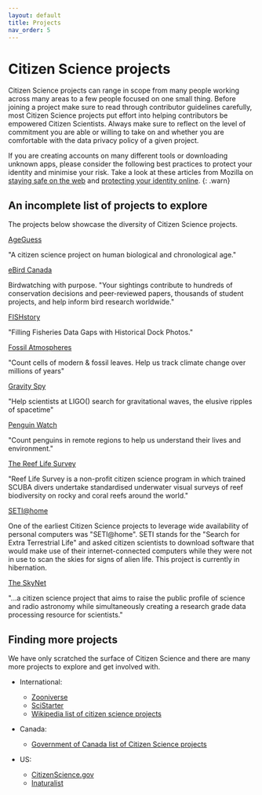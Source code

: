 ```yaml
---
layout: default
title: Projects
nav_order: 5
---
```


# Citizen Science projects
Citizen Science projects can range in scope from many people working across many areas to a few people focused on one small thing. Before joining a project make sure to read through contributor guidelines carefully, most Citizen Science projects put effort into helping contributors be empowered Citizen Scientists. Always make sure to reflect on the level of commitment you are able or willing to take on and whether you are comfortable with the data privacy policy of a given project. 

If you are creating accounts on many different tools or downloading unknown apps, please consider the following best practices to protect your identity and minimise your risk. Take a look at these articles from Mozilla on [staying safe on the web](https://support.mozilla.org/en-US/kb/how-stay-safe-web) and [protecting your identity online](https://blog.mozilla.org/firefox/protect-your-identity-online/).
{: .warn}

## An incomplete list of projects to explore

The projects below showcase the diversity of Citizen Science projects.

[AgeGuess](https://www.ageguess.org/)

"A citizen science project on human biological and chronological age."

[eBird Canada](https://ebird.org/canada/home)

Birdwatching with purpose. "Your sightings contribute to hundreds of conservation decisions and peer-reviewed papers, thousands of student projects, and help inform bird research worldwide."

[FISHstory](https://www.zooniverse.org/projects/safmcadmin/fishstory)

"Filling Fisheries Data Gaps with Historical Dock Photos."

[Fossil Atmospheres](https://www.zooniverse.org/projects/laurasoul/fossil-atmospheres)

"Count cells of modern & fossil leaves. Help us track climate change over millions of years"

[Gravity Spy](https://www.zooniverse.org/projects/zooniverse/gravity-spy)

"Help scientists at LIGO() search for gravitational waves, the elusive ripples of spacetime"

[Penguin Watch](https://www.zooniverse.org/projects/penguintom79/penguin-watch)

"Count penguins in remote regions to help us understand their lives and environment."

[The Reef Life Survey](https://reeflifesurvey.com/about-rls/)

"Reef Life Survey is a non-profit citizen science program in which trained SCUBA divers undertake standardised underwater visual surveys of reef biodiversity on rocky and coral reefs around the world."

[SETI@home](https://setiathome.berkeley.edu/sah_about.php)

One of the earliest Citizen Science projects to leverage wide availability of personal computers was "SETI@home". SETI stands for the "Search for Extra Terrestrial Life" and asked citizen scientists to download software that would make use of their internet-connected computers while they were not in use to scan the skies for signs of alien life. This project is currently in hibernation.

[The SkyNet](https://www.icrar.org/outreach-education/outreach-initiatives/the-skynet/)

"...a citizen science project that aims to raise the public profile of science and radio astronomy while simultaneously creating a research grade data processing resource for scientists."

## Finding more projects
We have only scratched the surface of Citizen Science and there are many more projects to explore and get involved with.

* International:
  * [Zooniverse](https://www.zooniverse.org/)
  * [SciStarter](https://scistarter.org/)
  * [Wikipedia list of citizen science projects](https://en.wikipedia.org/wiki/List_of_citizen_science_projects)

* Canada:
  * [Government of Canada list of Citizen Science projects](https://www.ic.gc.ca/eic/site/063.nsf/eng/h_97169.html)

* US:
  * [CitizenScience.gov](https://www.citizenscience.gov/)
  * [Inaturalist](https://www.inaturalist.org/)
